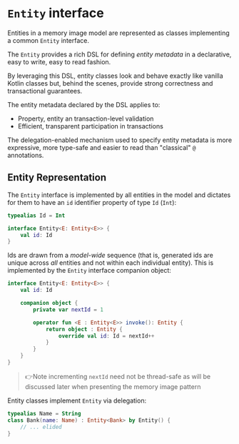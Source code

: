 # `Entity` interface

Entities in a memory image model are represented as classes implementing a
common `Entity` interface.

The `Entity` provides a rich DSL for defining _entity metadata_ in a
declarative, easy to write, easy to read fashion.

By leveraging this DSL, entity classes look and behave exactly like vanilla
Kotlin classes but, behind the scenes, provide strong correctness and
transactional guarantees.

The entity metadata declared by the DSL applies to:

- Property, entity an transaction-level validation
- Efficient, transparent participation in transactions
 
The delegation-enabled mechanism used to specify entity metadata is more
expressive, more type-safe and easier to read than "classical" `@` annotations.

## Entity Representation

The `Entity` interface is implemented by all entities in the model and dictates
for them to have an `id` identifier property of type `Id` (`Int`):

```kotlin
typealias Id = Int

interface Entity<E: Entity<E>> {
    val id: Id
}
```

Ids are drawn from a _model-wide_ sequence (that is, generated ids are unique
across _all_ entities and not within each individual entity). This is
implemented by the `Entity` interface companion object:

```kotlin
interface Entity<E: Entity<E>> {
    val id: Id

    companion object {
        private var nextId = 1

        operator fun <E : Entity<E>> invoke(): Entity {
            return object : Entity {
                override val id: Id = nextId++
            }
        }
    }
}
```

> 👉Note incrementing `nextId` need not be thread-safe as will be discussed
> later when presenting the memory image pattern

Entity classes implement `Entity` via delegation:

```kotlin
typealias Name = String
class Bank(name: Name) : Entity<Bank> by Entity() {
    // ... elided
}
```